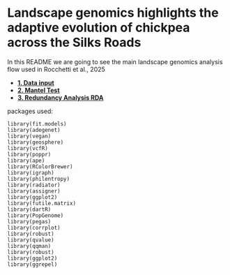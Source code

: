 # Landscape genomics highlights the adaptive evolution of chickpea across the Silks Roads 
In this README we are going to see the main landscape genomics analysis flow used in Rocchetti et al., 2025

- [**1. Data input**](https://github.com/NuCicer/AlphaSimR/blob/main/README.md#1change-in-the-additive-genetic-variance)
- [**2. Mantel Test**](https://github.com/NuCicer/AlphaSimR/blob/main/README.md#2-lenght-of-the-breeding-cycle)
- [**3. Redundancy Analysis RDA**](https://github.com/NuCicer/AlphaSimR/blob/main/README.md#3-trait-accuracy)

packages used:
```
library(fit.models)
library(adegenet)
library(vegan)
library(geosphere)
library(vcfR)
library(poppr)
library(ape)
library(RColorBrewer)
library(igraph)
library(philentropy)
library(radiator)
library(assigner)
library(ggplot2)
library(futile.matrix)
library(dartR)
library(PopGenome)
library(pegas)
library(corrplot)
library(robust)
library(qvalue)
library(qqman)
library(robust)
library(ggplot2)
library(ggrepel)
```


